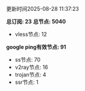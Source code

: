 更新时间2025-08-28 11:37:23

**总订阅: 23**
**总节点: 5040**
- vless节点: 12

**google ping有效节点: 91**
- ss节点: 70
- v2ray节点: 16
- trojan节点: 4
- ssr节点: 1
